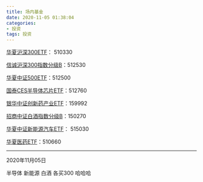 ```yaml
---
title: 场内基金
date: 2020-11-05 01:38:04
categories: 
- 投资
tags: 投资
---
```


[华夏沪深300ETF](http://fund.eastmoney.com/510330.html)： 510330

[信诚沪深300指数分级B](http://fund.eastmoney.com/150052.html)：512530

[华夏中证500ETF](http://fund.eastmoney.com/512500.html)：512500

[国泰CES半导体芯片ETF](http://fund.eastmoney.com/512760.html)：512760

[银华中证创新药产业ETF](http://fund.eastmoney.com/159992.html)：159992

[招商中证白酒指数分级B](http://fund.eastmoney.com/150270.html)：150270

[华夏中证新能源汽车ETF](http://fund.eastmoney.com/515030.html)： 515030

[华夏医药ETF](http://fund.eastmoney.com/510660.html)：510660

---

2020年11月05日

半导体  新能源 白酒 各买300 哈哈哈